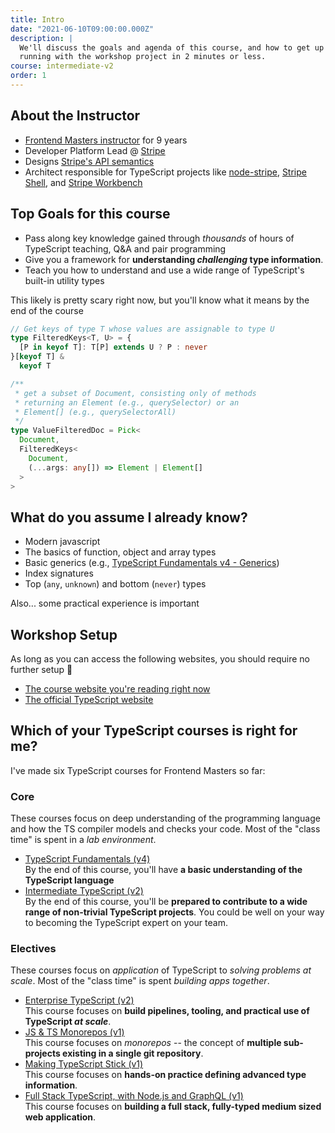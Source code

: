 ```yaml
---
title: Intro
date: "2021-06-10T09:00:00.000Z"
description: |
  We'll discuss the goals and agenda of this course, and how to get up and
  running with the workshop project in 2 minutes or less.
course: intermediate-v2
order: 1
---
```


## About the Instructor

- [Frontend Masters instructor](https://frontendmasters.com/teachers/mike-north/) for 9 years
- Developer Platform Lead @ [Stripe](https://stripe.com)
- Designs [Stripe's API semantics](https://stripe.com/docs/api)
- Architect responsible for TypeScript projects like [node-stripe](https://github.com/stripe/stripe-node), [Stripe Shell](https://stripe.sh/), and [Stripe Workbench](https://workbench.stripe.dev/)

## Top Goals for this course

- Pass along key knowledge gained through _thousands_ of hours of TypeScript teaching, Q&A and pair programming
- Give you a framework for **understanding _challenging_ type information**.
- Teach you how to understand and use a wide range of TypeScript's built-in utility types

This likely is pretty scary right now, but you'll know what it
means by the end of the course

```ts twoslash
// Get keys of type T whose values are assignable to type U
type FilteredKeys<T, U> = {
  [P in keyof T]: T[P] extends U ? P : never
}[keyof T] &
  keyof T

/**
 * get a subset of Document, consisting only of methods
 * returning an Element (e.g., querySelector) or an
 * Element[] (e.g., querySelectorAll)
 */
type ValueFilteredDoc = Pick<
  Document,
  FilteredKeys<
    Document,
    (...args: any[]) => Element | Element[]
  >
>
```

## What do you assume I already know?

- Modern javascript
- The basics of function, object and array types
- Basic generics (e.g., [TypeScript Fundamentals v4 - Generics](../../fundamentals-v4/14-generics/))
- Index signatures
- Top (`any`, `unknown`) and bottom (`never`) types

Also... some practical experience is important

## Workshop Setup

As long as you can access the following websites, you should require no further setup :tada:

- [The course website you're reading right now](https://fun-v3.typescript-training.com)
- [The official TypeScript website](https://www.typescriptlang.org)

## Which of your TypeScript courses is right for me?

I've made six TypeScript courses for Frontend Masters so far:

### Core

These courses focus on deep understanding of the programming language
and how the TS compiler models and checks your code. Most of the "class time" is
spent in a _lab environment_.

- [TypeScript Fundamentals (v4)](../../fundamentals-v4/) <br />
  By the end of this course, you'll have **a basic understanding of the TypeScript language**
- [Intermediate TypeScript (v2)](..) <br />
  By the end of this course, you'll be **prepared to contribute to a wide range of non-trivial TypeScript projects**. You
  could be well on your way to becoming the TypeScript expert on your team.

### Electives

These courses focus on _application_ of TypeScript to _solving problems at scale_.
Most of the "class time" is spent _building apps together_.

- [Enterprise TypeScript (v2)](../../enterprise-v2/) <br />
  This course focuses on **build pipelines, tooling, and practical use of TypeScript _at scale_**.
- [JS &amp; TS Monorepos (v1)](https://frontendmasters.com/courses/monorepos/) <br />
  This course focuses on _monorepos_ -- the concept of **multiple sub-projects existing in a single git repository**.
- [Making TypeScript Stick (v1)](../../making-typescript-stick/) <br />
  This course focuses on **hands-on practice defining advanced type information**.
- [Full Stack TypeScript, with Node.js and GraphQL (v1)](../../full-stack-typescript/) <br />
  This course focuses on **building a full stack, fully-typed medium sized web application**.
